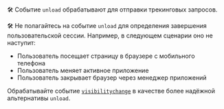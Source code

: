 🛠 Событие `unload` обрабатывают для отправки трекинговых запросов.

🛠 Не полагайтесь на событие `unload` для определения завершения пользовательской сессии. Например, в следующем сценарии оно не наступит:
  - Пользователь посещает страницу в браузере с мобильного телефона
  - Пользователь меняет активное приложение
  - Пользователь закрывает браузер через менеджер приложений

Обрабатывайте событие [`visibilitychange`](https://w3c.github.io/page-visibility/#dom-document-onvisibilitychange) в качестве более надёжной альтернативы `unload`.
